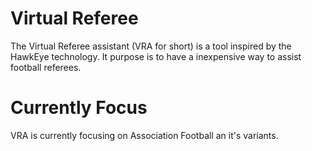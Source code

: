 # Virtual Referee
The Virtual Referee assistant (VRA for short) is a tool inspired by the HawkEye technology. It purpose is to have a inexpensive way to assist football referees.

# Currently Focus
VRA is currently focusing on Association Football an it's variants.